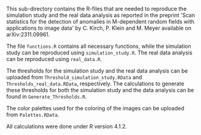 This sub-directory contains the R-files that are needed to reproduce the simulation study and the real data analysis as reported in the preprint 'Scan statistics for the detection of anomalies in M-dependent random fields with applications to image data' by C. Kirch, P. Klein and M. Meyer available on arXiv:2311.09961. 

The file `functions.R` contains all necessary functions, while the simulation study can be reproduced using `simulation_study.R`. The real data analysis can be reproduced using `real_data.R`.

The thresholds for the simulation study and the real data analysis can be uploaded from `Threshold_simulation_study.RData` and `Thresholds_real_data.RData`, respectively.  The calculations to generate these thresholds for both the simulation study and the data analysis can be found in `Generate_Thresholds.R`.

The color palettes used for the coloring of the images can be uploaded from `Palettes.RData`.

All calculations were done under R version 4.1.2.
